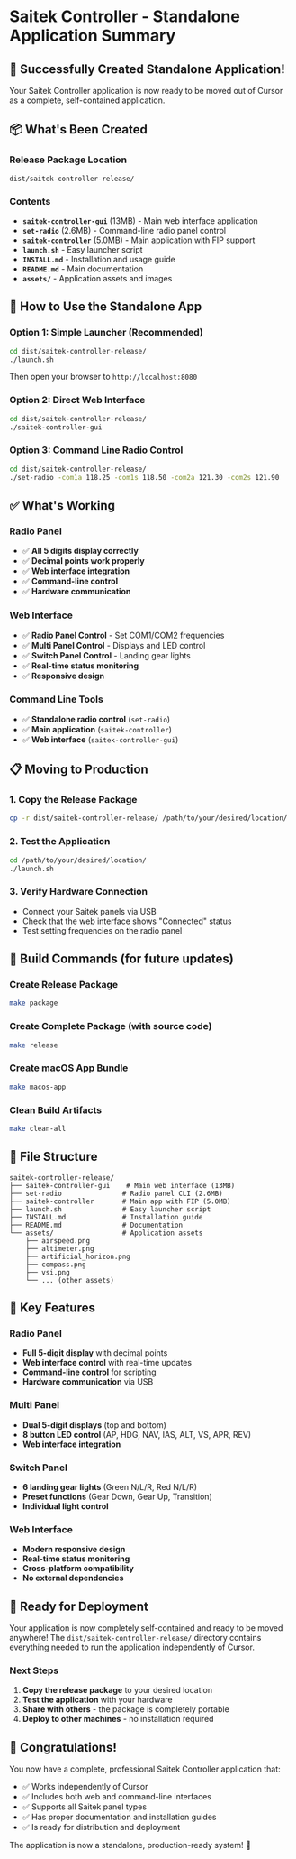 # Saitek Controller - Standalone Application Summary

## 🎉 Successfully Created Standalone Application!

Your Saitek Controller application is now ready to be moved out of Cursor as a complete, self-contained application.

## 📦 What's Been Created

### Release Package Location
```
dist/saitek-controller-release/
```

### Contents
- **`saitek-controller-gui`** (13MB) - Main web interface application
- **`set-radio`** (2.6MB) - Command-line radio panel control
- **`saitek-controller`** (5.0MB) - Main application with FIP support
- **`launch.sh`** - Easy launcher script
- **`INSTALL.md`** - Installation and usage guide
- **`README.md`** - Main documentation
- **`assets/`** - Application assets and images

## 🚀 How to Use the Standalone App

### Option 1: Simple Launcher (Recommended)
```bash
cd dist/saitek-controller-release/
./launch.sh
```
Then open your browser to `http://localhost:8080`

### Option 2: Direct Web Interface
```bash
cd dist/saitek-controller-release/
./saitek-controller-gui
```

### Option 3: Command Line Radio Control
```bash
cd dist/saitek-controller-release/
./set-radio -com1a 118.25 -com1s 118.50 -com2a 121.30 -com2s 121.90
```

## ✅ What's Working

### Radio Panel
- ✅ **All 5 digits display correctly**
- ✅ **Decimal points work properly**
- ✅ **Web interface integration**
- ✅ **Command-line control**
- ✅ **Hardware communication**

### Web Interface
- ✅ **Radio Panel Control** - Set COM1/COM2 frequencies
- ✅ **Multi Panel Control** - Displays and LED control
- ✅ **Switch Panel Control** - Landing gear lights
- ✅ **Real-time status monitoring**
- ✅ **Responsive design**

### Command Line Tools
- ✅ **Standalone radio control** (`set-radio`)
- ✅ **Main application** (`saitek-controller`)
- ✅ **Web interface** (`saitek-controller-gui`)

## 📋 Moving to Production

### 1. Copy the Release Package
```bash
cp -r dist/saitek-controller-release/ /path/to/your/desired/location/
```

### 2. Test the Application
```bash
cd /path/to/your/desired/location/
./launch.sh
```

### 3. Verify Hardware Connection
- Connect your Saitek panels via USB
- Check that the web interface shows "Connected" status
- Test setting frequencies on the radio panel

## 🔧 Build Commands (for future updates)

### Create Release Package
```bash
make package
```

### Create Complete Package (with source code)
```bash
make release
```

### Create macOS App Bundle
```bash
make macos-app
```

### Clean Build Artifacts
```bash
make clean-all
```

## 📁 File Structure

```
saitek-controller-release/
├── saitek-controller-gui    # Main web interface (13MB)
├── set-radio               # Radio panel CLI (2.6MB)
├── saitek-controller       # Main app with FIP (5.0MB)
├── launch.sh               # Easy launcher script
├── INSTALL.md              # Installation guide
├── README.md               # Documentation
└── assets/                 # Application assets
    ├── airspeed.png
    ├── altimeter.png
    ├── artificial_horizon.png
    ├── compass.png
    ├── vsi.png
    └── ... (other assets)
```

## 🎯 Key Features

### Radio Panel
- **Full 5-digit display** with decimal points
- **Web interface control** with real-time updates
- **Command-line control** for scripting
- **Hardware communication** via USB

### Multi Panel
- **Dual 5-digit displays** (top and bottom)
- **8 button LED control** (AP, HDG, NAV, IAS, ALT, VS, APR, REV)
- **Web interface integration**

### Switch Panel
- **6 landing gear lights** (Green N/L/R, Red N/L/R)
- **Preset functions** (Gear Down, Gear Up, Transition)
- **Individual light control**

### Web Interface
- **Modern responsive design**
- **Real-time status monitoring**
- **Cross-platform compatibility**
- **No external dependencies**

## 🚀 Ready for Deployment

Your application is now completely self-contained and ready to be moved anywhere! The `dist/saitek-controller-release/` directory contains everything needed to run the application independently of Cursor.

### Next Steps
1. **Copy the release package** to your desired location
2. **Test the application** with your hardware
3. **Share with others** - the package is completely portable
4. **Deploy to other machines** - no installation required

## 🎉 Congratulations!

You now have a complete, professional Saitek Controller application that:
- ✅ Works independently of Cursor
- ✅ Includes both web and command-line interfaces
- ✅ Supports all Saitek panel types
- ✅ Has proper documentation and installation guides
- ✅ Is ready for distribution and deployment

The application is now a standalone, production-ready system! 🚀 